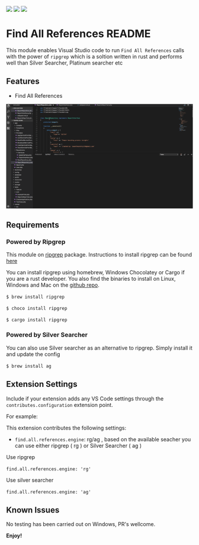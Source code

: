 [![](https://vsmarketplacebadge.apphb.com/version/gayanhewa.referenceshelper.svg)](https://marketplace.visualstudio.com/items?itemName=gayanhewa.referenceshelper) [![](https://vsmarketplacebadge.apphb.com/installs/gayanhewa.referenceshelper.svg)](https://marketplace.visualstudio.com/items?itemName=gayanhewa.referenceshelper) [![](https://vsmarketplacebadge.apphb.com/rating/gayanhewa.referenceshelper.svg)](https://marketplace.visualstudio.com/items?itemName=gayanhewa.referenceshelper)

# Find All References README

This module enables Visual Studio code to run `Find All References` calls with the power of `ripgrep` which is a soltion written in rust and performs well than Silver Searcher, Platinum searcher etc

## Features
- Find All References

![Alt text](/assets/find-references.gif?raw=true "Find References Demo 1")

## Requirements

### Powered by Ripgrep
This module  on [ripgrep](https://github.com/BurntSushi/ripgrep) package. Instructions to install ripgrep can be found [here](https://github.com/BurntSushi/ripgrep#installation)

You can install ripgrep using homebrew, Windows Chocolatey or Cargo if you are a rust developer. You also find the binaries to install on Linux, Windows and Mac on the [github repo](https://github.com/BurntSushi/ripgrep#installation).

`$ brew install ripgrep`

`$ choco install ripgrep`

`$ cargo install ripgrep`

### Powered by Silver Searcher

You can also use Silver searcher as an alternative to ripgrep. Simply install it and update the config

`$ brew install ag`

## Extension Settings

Include if your extension adds any VS Code settings through the `contributes.configuration` extension point.

For example:

This extension contributes the following settings:

* `find.all.references.engine`: rg/ag , based on the available seacher you can use either ripgrep ( rg ) or Silver Searcher ( ag )

Use ripgrep

`
    find.all.references.engine: 'rg'
`

Use silver searcher

`
    find.all.references.engine: 'ag'
`

## Known Issues

No testing has been carried out on Windows, PR's wellcome.

**Enjoy!**
